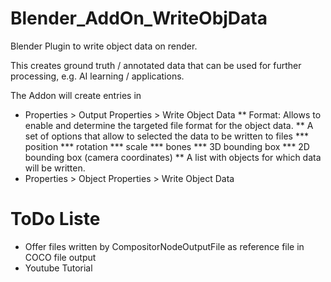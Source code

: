 # Blender_AddOn_WriteObjData
Blender Plugin to write object data on render.

This creates ground truth / annotated data that can be used for further
processing, e.g. AI learning / applications.

The Addon will create entries in
* Properties > Output Properties > Write Object Data
** Format: Allows to enable and determine the targeted file format for the object data.
** A set of options that allow to selected the data to be written to files
*** position
*** rotation
*** scale
*** bones
*** 3D bounding box
*** 2D bounding box (camera coordinates)
** A list with objects for which data will be written.
* Properties > Object Properties > Write Object Data

# ToDo Liste
* Offer files written by CompositorNodeOutputFile as reference file in COCO file output
* Youtube Tutorial